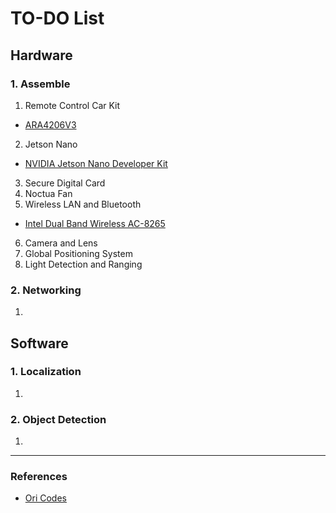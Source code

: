 # TO-DO List

## Hardware

### 1. Assemble

1) Remote Control Car Kit
  - [ARA4206V3](http://rc9.co.kr/product/product_detail.asp?product_number=192300)
2) Jetson Nano
  - [NVIDIA Jetson Nano Developer Kit](https://www.amazon.com/NVIDIA-Jetson-Nano-Developer-945-13450-0000-100/dp/B084DSDDLT/ref=sr_1_3?crid=2GY511YAX2MZV&keywords=jetson+nano+dev+kit&qid=1680478170&sprefix=jetson+nano+dev+kit%2Caps%2C278&sr=8-3)
3) Secure Digital Card
4) Noctua Fan
5) Wireless LAN and Bluetooth
  - [Intel Dual Band Wireless AC-8265](https://www.amazon.com/Intel-Dual-Band-Wireless-Ac-8265/dp/B01MZA1AB2/ref=sr_1_3?crid=1EUJXA9R7RF5J&keywords=Intel+Dual+Band+Wireless+AC-8265&qid=1680478205&sprefix=intel+dual+band+wireless+ac-8265%2Caps%2C276&sr=8-3)
6) Camera and Lens
7) Global Positioning System
8) Light Detection and Ranging

### 2. Networking

1)

## Software

### 1. Localization

1)

### 2. Object Detection

1)

----

### References
- [Ori Codes](https://ori.codes/software/kernel-hacking/)

